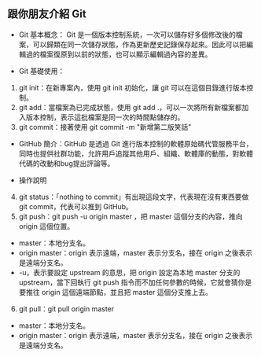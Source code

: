 ## 跟你朋友介紹 Git

* Git 基本概念： Git 是一個版本控制系統，一次可以儲存好多個修改後的檔案，可以歸類在同一次儲存狀態，作為更新歷史記錄保存起來。因此可以把編輯過的檔案復原到以前的狀態，也可以顯示編輯過內容的差異。

* Git 基礎使用：
1. git init：在新專案內，使用 git init 初始化，讓 git 可以在這個目錄進行版本控制。
2. git add：當檔案為已完成狀態，使用 git add .，可以一次將所有新檔案都加入版本控制，表示這批檔案是同一次的時間點儲存的。
3. git commit：接著使用 git commit -m "新增第二版笑話"

* GitHub 簡介：GitHub 是透過 Git 進行版本控制的軟體原始碼代管服務平台，同時也提供社群功能，允許用戶追蹤其他用戶、組織、軟體庫的動態，對軟體代碼的改動和bug提出評論等。

* 操作說明
4. git status：「nothing to commit」有出現這段文字，代表現在沒有東西要做 git commit，代表可以推到 GitHub。
5. git push：git push -u origin master ，把 master 這個分支的內容，推向 origin 這個位置。
* master：本地分支名。
* origin master：origin 表示遠端，master 表示分支名，接在 origin 之後表示是遠端分支名。
* -u，表示要設定 upstream 的意思，把 origin 設定為本地 master 分支的 upstream，當下回執行 git push 指令而不加任何參數的時候，它就會猜你是要推往 origin 這個遠端節點，並且把 master 這個分支推上去。
6. git pull：git pull origin master 
* master：本地分支名。
* origin master：origin 表示遠端，master 表示分支名，接在 origin 之後表示是遠端分支名。

